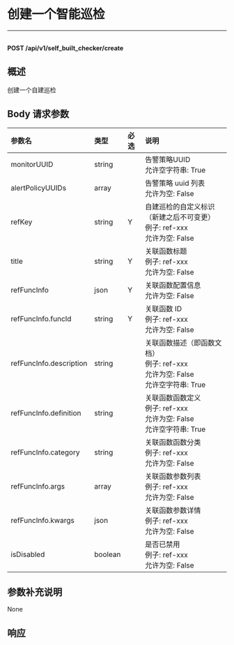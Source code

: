# 创建一个智能巡检

---

<br />**POST /api/v1/self_built_checker/create**

## 概述
创建一个自建巡检




## Body 请求参数

| 参数名        | 类型     | 必选   | 说明              |
|:-----------|:-------|:-----|:----------------|
| monitorUUID | string |  | 告警策略UUID<br>允许空字符串: True <br> |
| alertPolicyUUIDs | array |  | 告警策略 uuid 列表<br>允许为空: False <br> |
| refKey | string | Y | 自建巡检的自定义标识（新建之后不可变更）<br>例子: ref-xxx <br>允许为空: False <br> |
| title | string | Y | 关联函数标题<br>例子: ref-xxx <br>允许为空: False <br> |
| refFuncInfo | json | Y | 关联函数配置信息<br>允许为空: False <br> |
| refFuncInfo.funcId | string | Y | 关联函数 ID<br>例子: ref-xxx <br>允许为空: False <br> |
| refFuncInfo.description | string |  | 关联函数描述（即函数文档）<br>例子: ref-xxx <br>允许为空: False <br>允许空字符串: True <br> |
| refFuncInfo.definition | string |  | 关联函数函数定义<br>例子: ref-xxx <br>允许为空: False <br>允许空字符串: True <br> |
| refFuncInfo.category | string |  | 关联函数函数分类<br>例子: ref-xxx <br>允许为空: False <br> |
| refFuncInfo.args | array |  | 关联函数参数列表<br>例子: ref-xxx <br>允许为空: False <br> |
| refFuncInfo.kwargs | json |  | 关联函数参数详情<br>例子: ref-xxx <br>允许为空: False <br> |
| isDisabled | boolean |  | 是否已禁用<br>例子: ref-xxx <br>允许为空: False <br> |

## 参数补充说明

None





## 响应
```shell
 
```




